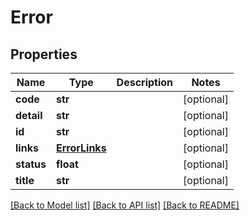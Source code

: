 # Error

## Properties
Name | Type | Description | Notes
------------ | ------------- | ------------- | -------------
**code** | **str** |  | [optional] 
**detail** | **str** |  | [optional] 
**id** | **str** |  | [optional] 
**links** | [**ErrorLinks**](ErrorLinks.md) |  | [optional] 
**status** | **float** |  | [optional] 
**title** | **str** |  | [optional] 

[[Back to Model list]](../README.md#documentation-for-models) [[Back to API list]](../README.md#documentation-for-api-endpoints) [[Back to README]](../README.md)



